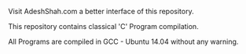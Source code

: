Visit AdeshShah.com a better interface of this repository.

This repository contains classical 'C' Program compilation.

All Programs are compiled in GCC - Ubuntu 14.04 without any warning.